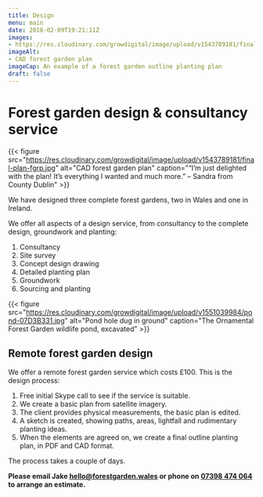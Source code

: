 ```yaml
---
title: Design
menu: main
date: 2018-02-09T19:21:11Z
images: 
- https://res.cloudinary.com/growdigital/image/upload/v1543789181/final-plan-fgrp.jpg
imageAlt: 
- CAD forest garden plan
imageCap: An example of a forest garden outline planting plan
draft: false
---
```


# Forest garden design & consultancy service

{{< figure src="https://res.cloudinary.com/growdigital/image/upload/v1543789181/final-plan-fgrp.jpg" alt="CAD forest garden plan" caption="“I’m just delighted with the plan! It’s everything I wanted and much more.” – Sandra from County Dublin" >}}

We have designed three complete forest gardens, two in Wales and one in Ireland.

We offer all aspects of a design service, from consultancy to the complete design, groundwork and planting:

1. Consultancy
2. Site survey
3. Concept design drawing
4. Detailed planting plan
5. Groundwork
6. Sourcing and planting

{{< figure src="https://res.cloudinary.com/growdigital/image/upload/v1551039984/pond-07D3B331.jpg" alt="Pond hole dug in ground" caption="The Ornamental Forest Garden wildlife pond, excavated" >}}

## Remote forest garden design

We offer a remote forest garden service which costs £100. This is the design process:

1. Free initial Skype call to see if the service is suitable.
2. We create a basic plan from satellite imagery. 
3. The client provides physical measurements, the basic plan is edited.
4. A sketch is created, showing paths, areas, lightfall and rudimentary planting ideas.
5. When the elements are agreed on, we create a final outline planting plan, in PDF and CAD format.

The process takes a couple of days.


**Please email Jake [hello@forestgarden.wales](mailto:hello@forestgarden.wales) or phone on [07398&nbsp;474&nbsp;064](tel:+447398474064) to arrange an estimate.**

